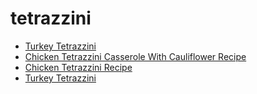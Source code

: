 # tetrazzini

 * [Turkey Tetrazzini](index/t/turkey-tetrazzini-13377.json)
 * [Chicken Tetrazzini Casserole With Cauliflower Recipe](index/c/chicken-tetrazzini-casserole-with-cauliflower-recipe.json)
 * [Chicken Tetrazzini Recipe](index/c/chicken-tetrazzini-recipe.json)
 * [Turkey Tetrazzini](index/t/turkey-tetrazzini0.json)

